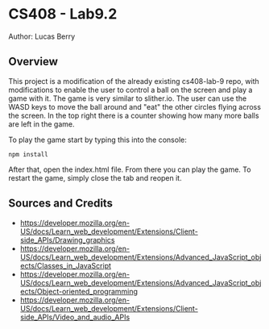 # CS408 - Lab9.2

Author: Lucas Berry

## Overview

This project is a modification of the already existing cs408-lab-9 repo, with
modifications to enable the user to control a ball on the screen and play a game with it.
The game is very similar to slither.io. The user can use the WASD keys to move the ball
around and "eat" the other circles flying across the screen. In the top right there is a counter
showing how many more balls are left in the game.

To play the game start by typing this into the console:

```
npm install
```

After that, open the index.html file. From there you can play the game. To restart the game, simply close the tab and reopen it.

## Sources and Credits

- https://developer.mozilla.org/en-US/docs/Learn_web_development/Extensions/Client-side_APIs/Drawing_graphics
- https://developer.mozilla.org/en-US/docs/Learn_web_development/Extensions/Advanced_JavaScript_objects/Classes_in_JavaScript
- https://developer.mozilla.org/en-US/docs/Learn_web_development/Extensions/Advanced_JavaScript_objects/Object-oriented_programming
- https://developer.mozilla.org/en-US/docs/Learn_web_development/Extensions/Client-side_APIs/Video_and_audio_APIs
